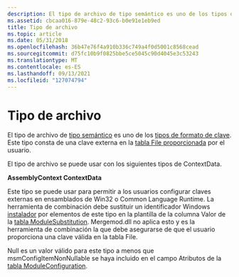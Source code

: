 ```yaml
---
description: El tipo de archivo de tipo semántico es uno de los tipos de formato de clave. Este tipo consta de una clave externa en la tabla File proporcionada por el usuario.
ms.assetid: cbcaa016-879e-48c2-93c6-b0e91e1eb9ed
title: Tipo de archivo
ms.topic: article
ms.date: 05/31/2018
ms.openlocfilehash: 36b47e76f4a910b336c749a4f0d5001c8568cead
ms.sourcegitcommit: d75fc10b9f0825bbe5ce5045c90d4045e3c53243
ms.translationtype: MT
ms.contentlocale: es-ES
ms.lasthandoff: 09/13/2021
ms.locfileid: "127074794"
---
```

# <a name="file-type"></a>Tipo de archivo

El tipo de archivo de [tipo semántico](semantic-types.md) es uno de los [tipos de formato de clave](key-format-types.md). Este tipo consta de una clave externa en la [tabla File proporcionada](file-table.md) por el usuario.

El tipo de archivo se puede usar con los siguientes tipos de ContextData.

**AssemblyContext ContextData**

Este tipo se puede usar para permitir a los usuarios configurar claves externas en ensamblados de Win32 o Common Language Runtime. La herramienta de combinación debe sustituir un identificador Windows [instalador](identifier.md) por elementos de este tipo en la plantilla de la columna Valor de la [tabla ModuleSubstitution](modulesubstitution-table.md). Mergemod.dll no aplica esto y es la herramienta de combinación la que debe asegurarse de que el usuario proporciona una clave válida en la tabla File.

Null es un valor válido para este tipo a menos que msmConfigItemNonNullable se haya incluido en el campo Atributos de la [tabla ModuleConfiguration](moduleconfiguration-table.md).

 

 



